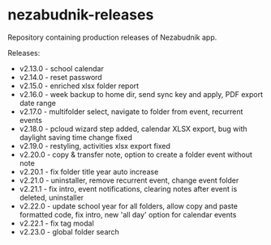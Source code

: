 # nezabudnik-releases

Repository containing production releases of Nezabudnik app.

Releases:
* v2.13.0 - school calendar
* v2.14.0 - reset password
* v2.15.0 - enriched xlsx folder report
* v2.16.0 - week backup to home dir, send sync key and apply, PDF export date range 
* v2.17.0 - multifolder select, navigate to folder from event, recurrent events
* v2.18.0 - pcloud wizard step added, calendar XLSX export, bug with daylight saving time change fixed
* v2.19.0 - restyling, activities xlsx export fixed
* v2.20.0 - copy & transfer note, option to create a folder event without note
* v2.20.1 - fix folder title year auto increase
* v2.21.0 - uninstaller, remove recurrent event, change event folder
* v2.21.1 - fix intro, event notifications, clearing notes after event is deleted, uninstaller
* v2.22.0 - update school year for all folders, allow copy and paste formatted code, fix intro, new 'all day' option for calendar events
* v2.22.1 - fix tag modal
* v2.23.0 - global folder search
